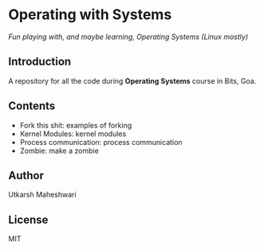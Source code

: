 # Operating with Systems
_Fun playing with, and maybe learning, Operating Systems
(Linux mostly)_

## Introduction
A repository for all the code during **Operating Systems**
course in Bits, Goa.

## Contents
- Fork this shit: examples of forking
- Kernel Modules: kernel modules
- Process communication: process communication
- Zombie: make a zombie

## Author
Utkarsh Maheshwari

## License
MIT
